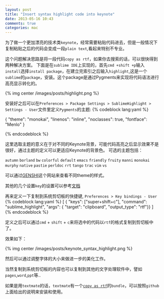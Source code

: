 ```yaml
---
layout: post
title: "Insert syntax highlight code into keynote"
date: 2013-05-16 10:43
comments: true
categories: mac
---
```

为了做一个更加漂亮的技术类`keynote`，经常需要粘贴代码进去，但是一般情况下复制粘贴之后的代码会变成一段`plain text`,看起来特别不专业。
<!--more-->

这个问题解决思路是将一段代码`copy as rtf`，如果你去搜索的话，可以很快得到两种解决方案。
下面是在`sublime IDE`上实现的，首先`cmd +shift +p`输入`install`选择`install package`，在建立完索引之后输入`highlight`,这是一个`sublime`的`package`，安装。这个package是通过Pygments来实现将代码语法进行高亮显示转化的。

{% img center /images/posts/highlight.png %}

安装好之后可以在`Preferences > Package Settings > SublimeHighlight > Settings - User`文件里定义`Pygments`的主题:
{% codeblock lang:yaml %}

{
    "theme": "monokai",
    "linenos": "inline",
    "noclasses": true,
    "fontface": "Menlo"
}

{% endcodeblock %}

这里选取主题的意义在于对不同的Keynote背景，可能代码高亮之后显示效果不是很好，通过主题的定义可以更适应Keynote的背景色。
可选的主题包括：

`autumn`
`borland`
`bw`
`colorful`
`default`
`emacs`
`friendly`
`fruity`
`manni`
`monokai`
`murphy`
`native`
`pastie`
`perldoc`
`rrt`
`tango`
`trac`
`vim`
`vs`

可以通过[GENSHI](http://genshi.edgewall.org/prefs/pygments)这个网站来查看不同theme的样式。


其他的几个设置`key`的设置可以参考[文档](https://github.com/n1k0/SublimeHighlight)

再来定义一下复制到系统剪切板的快捷键, `Preferences > Key bindings - User`
{% codeblock lang:yaml %}
[
    { "keys": ["super+shift+c"], "command": "sublime_highlight", "args": { "target": "clipboard", "output_type": "rtf"}}
]
{% endcodeblock %}

定义之后可以通过`cmd` + `shift` + `c`来将选中的代码以`rtf`的格式复制到剪切板中了。

效果如下：

{% img center /images/posts/keynote_syntax_highlight.png %}

然后可以通过调整字体的大小来做进一步的美化工作。

当然复制到系统剪切板的内容也可以复制到其他的文字处理软件中，譬如`pages`,`word`,`ppt`等..

如果是用`textmate`的话，`textmate`有一个[`copy as rtf`](https://github.com/drnic/copy-as-rtf-tmbundle)的`bundle`，可以按照`github`上面给出的说明来安装和使用。